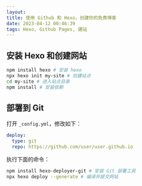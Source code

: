 ```yaml
---
layout: 
title: 使用 Github 和 Hexo，创建你的免费博客
date: 2023-04-12 00:46:39
tags: Hexo, Github Pages, 建站
---
```


## 安装 Hexo 和创建网站

```bash
npm install hexo # 安装 hexo
npx hexo init my-site # 创建站点
cd my-site # 进入站点目录
npm install # 安装依赖
```

## 部署到 Git

打开 `_config.yml`，修改如下：

```yaml
deploy:
  type: git
  repo: https://github.com/user/user.github.io
```

执行下面的命令：

```bash
npm install hexo-deployer-git # 安装 Git 部署工具
npx hexo deploy --generate # 编译并提交网站
```